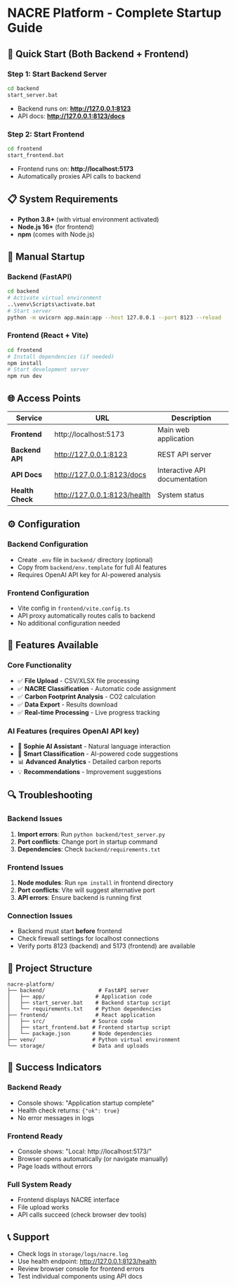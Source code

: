 # NACRE Platform - Complete Startup Guide

## 🚀 Quick Start (Both Backend + Frontend)

### **Step 1: Start Backend Server**
```bash
cd backend
start_server.bat
```
- Backend runs on: **http://127.0.0.1:8123**
- API docs: **http://127.0.0.1:8123/docs**

### **Step 2: Start Frontend**
```bash
cd frontend  
start_frontend.bat
```
- Frontend runs on: **http://localhost:5173**
- Automatically proxies API calls to backend

## 📋 System Requirements

- **Python 3.8+** (with virtual environment activated)
- **Node.js 16+** (for frontend)
- **npm** (comes with Node.js)

## 🔧 Manual Startup

### Backend (FastAPI)
```bash
cd backend
# Activate virtual environment
..\venv\Scripts\activate.bat
# Start server
python -m uvicorn app.main:app --host 127.0.0.1 --port 8123 --reload
```

### Frontend (React + Vite)
```bash
cd frontend
# Install dependencies (if needed)
npm install
# Start development server
npm run dev
```

## 🌐 Access Points

| Service | URL | Description |
|---------|-----|-------------|
| **Frontend** | http://localhost:5173 | Main web application |
| **Backend API** | http://127.0.0.1:8123 | REST API server |
| **API Docs** | http://127.0.0.1:8123/docs | Interactive API documentation |
| **Health Check** | http://127.0.0.1:8123/health | System status |

## ⚙️ Configuration

### Backend Configuration
- Create `.env` file in `backend/` directory (optional)
- Copy from `backend/env.template` for full AI features
- Requires OpenAI API key for AI-powered analysis

### Frontend Configuration
- Vite config in `frontend/vite.config.ts`
- API proxy automatically routes calls to backend
- No additional configuration needed

## 🎯 Features Available

### Core Functionality
- ✅ **File Upload** - CSV/XLSX file processing
- ✅ **NACRE Classification** - Automatic code assignment
- ✅ **Carbon Footprint Analysis** - CO2 calculation
- ✅ **Data Export** - Results download
- ✅ **Real-time Processing** - Live progress tracking

### AI Features (requires OpenAI API key)
- 🤖 **Sophie AI Assistant** - Natural language interaction
- 🧠 **Smart Classification** - AI-powered code suggestions
- 📊 **Advanced Analytics** - Detailed carbon reports
- 💡 **Recommendations** - Improvement suggestions

## 🔍 Troubleshooting

### Backend Issues
1. **Import errors**: Run `python backend/test_server.py`
2. **Port conflicts**: Change port in startup command
3. **Dependencies**: Check `backend/requirements.txt`

### Frontend Issues
1. **Node modules**: Run `npm install` in frontend directory
2. **Port conflicts**: Vite will suggest alternative port
3. **API errors**: Ensure backend is running first

### Connection Issues
- Backend must start **before** frontend
- Check firewall settings for localhost connections
- Verify ports 8123 (backend) and 5173 (frontend) are available

## 📁 Project Structure

```
nacre-platform/
├── backend/                 # FastAPI server
│   ├── app/                # Application code
│   ├── start_server.bat    # Backend startup script
│   └── requirements.txt    # Python dependencies
├── frontend/               # React application
│   ├── src/               # Source code
│   ├── start_frontend.bat # Frontend startup script
│   └── package.json       # Node dependencies
├── venv/                  # Python virtual environment
└── storage/               # Data and uploads
```

## 🎉 Success Indicators

### Backend Ready
- Console shows: "Application startup complete"
- Health check returns: `{"ok": true}`
- No error messages in logs

### Frontend Ready
- Console shows: "Local: http://localhost:5173/"
- Browser opens automatically (or navigate manually)
- Page loads without errors

### Full System Ready
- Frontend displays NACRE interface
- File upload works
- API calls succeed (check browser dev tools)

## 📞 Support

- Check logs in `storage/logs/nacre.log`
- Use health endpoint: http://127.0.0.1:8123/health
- Review browser console for frontend errors
- Test individual components using API docs

